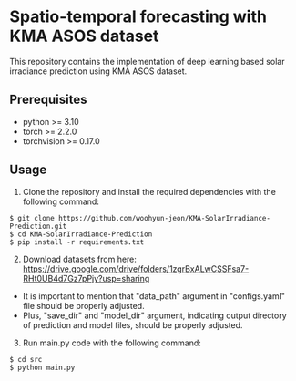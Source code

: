 # Spatio-temporal forecasting with KMA ASOS dataset
This repository contains the implementation of deep learning based solar irradiance prediction using KMA ASOS dataset.

## Prerequisites
* python >= 3.10
* torch >= 2.2.0
* torchvision >= 0.17.0

## Usage
1) Clone the repository and install the required dependencies with the following command:
```
$ git clone https://github.com/woohyun-jeon/KMA-SolarIrradiance-Prediction.git
$ cd KMA-SolarIrradiance-Prediction
$ pip install -r requirements.txt
```
2) Download datasets from here:
https://drive.google.com/drive/folders/1zgrBxALwCSSFsa7-RHt0UB4d7Gz7pPjy?usp=sharing

* It is important to mention that "data_path" argument in "configs.yaml" file should be properly adjusted.
* Plus, "save_dir" and "model_dir" argument, indicating output directory of prediction and model files, should be properly adjusted.

3) Run main.py code with the following command:
```
$ cd src
$ python main.py
```